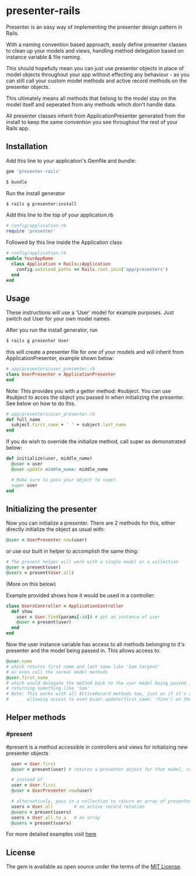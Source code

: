 # presenter-rails

  Presenter is an easy way of implementing the presenter design pattern in Rails.

  With a naming convention based approach, easily define presenter classes to clean up
  your models and views, handling method delegation based on instance variable & file naming.

  This should hopefully mean you can just use presenter objects in place of model objects
  throughout your app without effecting any behaviour - as you can still call your custom model
  methods and active record methods on the presenter objects.

  This ultimately means all methods that belong to the model stay on the model itself
  and seperated from any methods which don't handle data.

  All presenter classes inherit from ApplicationPresenter generated from the install to keep the same
  convention you see throughout the rest of your Rails app.

## Installation
Add this line to your application's Gemfile and bundle:
```ruby
gem 'presenter-rails'
```
```bash
$ bundle
```
Run the install generator
```bash
$ rails g presenter:install
```
Add this line to the top of your application.rb
```ruby
# config/application.rb
require 'presenter'
```
Followed by this line inside the Application class
```ruby
# config/application.rb
module YourAppName
  class Application < Rails::Application
    config.autoload_paths << Rails.root.join('app/presenters')
  end
end
```

## Usage

These instructions will use a 'User' model for example purposes. Just switch out User for your own model names

After you run the install generator, run
```bash
$ rails g presenter User
```

this will create a presenter file for one of your models and will inherit from ApplicationPresenter, example shown below:
```ruby
# app/presenters/user_presenter.rb
class UserPresenter < ApplicationPresenter
end
```

Note: This provides you with a getter method: #subject.
You can use #subject to acces the object you passed in when initializing the presenter. See below on how to do this.
```ruby
# app/presenters/user_presenter.rb
def full_name
  subject.first_name + ' ' + subject.last_name
end
```

If you do wish to override the initialize method, call super as demonstrated below:
```ruby
def initialize(user, middle_name)
  @user = user
  @user.update middle_name: middle_name

  # Make sure to pass your object to super.
  super user
end
```

## Initializing the presenter
Now you can initialize a presenter. There are 2 methods for this, either directly initialize the object as usual with:
```ruby
@user = UserPresenter.new(user)
```
or use our built in helper to accomplish the same thing:
```ruby
# The present helper will work with a single model or a collection
@user = present(user)
@users = present(User.all)
```
(More on this below)

Example provided shows how it would be used in a controller:
```ruby
class UsersController < ApplicationController
  def show
    user = User.find(params[:id]) # get an instance of user
    @user = present(user)
  end
end
```

Now the user instance variable has access to all methods belonging to it's presenter and the model being passed in.
This allows access to:
```ruby
@user.name
# which returns first name and last name like 'Sam Sargent'
# or even call the normal model methods
@user.first_name
# which would delegate the method back to the user model being passed into the present helper
# returning something like 'Sam'
# Note: This works with all ActiveRecord methods too, just as if it's an object of the ActiveRecord class User
#       allowing access to even @user.update(first_name: 'Finn') on the presenter object
```

## Helper methods

### #present

  #present is a method accessible in controllers and views for initializing new presenter objects
```ruby
  user = User.first
  @user = present(user) # returns a presenter object for that model, replacing need to initialize with #new

  # instead of
  user = User.first
  @user = UserPresenter.new(user)

  # alternatively, pass in a collection to return an array of presenter objects
  users = User.all        # an active record relation
  @users = present(users)
  users = User.all.to_a   # an array
  @users = present(users)
```
For more detailed examples visit [here](https://github.com/samsarge/presenter-rails/wiki/%23present-method)

## License
The gem is available as open source under the terms of the [MIT License](http://opensource.org/licenses/MIT).

